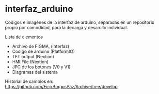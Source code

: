 # interfaz_arduino

Codigos e imagenes de la interfaz de arduino, separadas en un repositorio propio por comodidad, para la decarga y desarollo individual.

Lista de elementos
- Archivo de FIGMA, (interfaz)
- Codigo de arduino (PlatformIO)
- TFT output (Nextion)
- HMI File (Nextion)
- JPG de los botones (V0 y V1)
- Diagramas del sistema

 Historial de cambios en:
  https://github.com/EmirBurgosPaz/Archive/tree/develop
